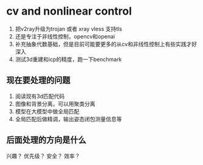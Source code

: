 # cv and nonlinear control


1. 把v2ray升级为trojan 或者 xray vless 支持tls
2. 还是专注于非线性控制，opencv和openai
3. 补充抽象代数基础，但是目前可能要更多的从cv和非线性控制上有些实践才好深入
4. 测试3d重建和icp的精度，跑一下benchmark


## 现在要处理的问题

1. 阅读现有3d匹配代码
2. 图像和背景分离，可以用聚类分离
3. 模型在大模型中做全局匹配
4. 全局匹配后做精调，输出姿态闭包测量信息等


## 后面处理的方向是什么

兴趣？ 优先级？ 安全？ 效率？